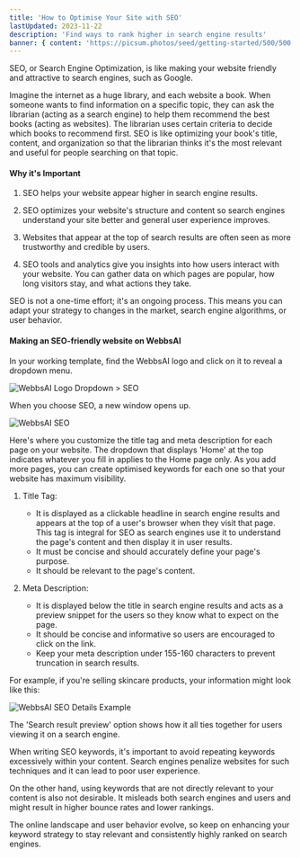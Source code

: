 ```yaml
---
title: 'How to Optimise Your Site with SEO'
lastUpdated: 2023-11-22
description: 'Find ways to rank higher in search engine results'
banner: { content: 'https://picsum.photos/seed/getting-started/500/500' }
---
```


SEO, or Search Engine Optimization, is like making your website friendly and attractive to search engines, such as Google.

Imagine the internet as a huge library, and each website a book. When someone wants to find information on a specific topic, they can ask the librarian (acting as a search engine) to help them recommend the best books (acting as websites). The librarian uses certain criteria to decide which books to recommend first. SEO is like optimizing your book's title, content, and organization so that the librarian thinks it's the most relevant and useful for people searching on that topic.

#### Why it's Important

1. SEO helps your website appear higher in search engine results.

2. SEO optimizes your website's structure and content so search engines understand your site better and general user experience improves.

3. Websites that appear at the top of search results are often seen as more trustworthy and credible by users. 

4. SEO tools and analytics give you insights into how users interact with your website. You can gather data on which pages are popular, how long visitors stay, and what actions they take. 

SEO is not a one-time effort; it's an ongoing process. This means you can adapt your strategy to changes in the market, search engine algorithms, or user behavior.

#### Making an SEO-friendly website on WebbsAI

In your working template, find the WebbsAI logo and click on it to reveal a dropdown menu.

![WebbsAI Logo Dropdown > SEO](/assets/lessons/getting-started/seo-optimised-site/webbsai-seo-option.png (WebbsAI Logo Dropdown > SEO))

When you choose SEO, a new window opens up.

![WebbsAI SEO](/assets/lessons/getting-started/seo-optimised-site/seo-display.png (WebbsAI SEO))

Here's where you customize the title tag and meta description for each page on your website. The dropdown that displays 'Home' at the top indicates whatever you fill in applies to the Home page only. As you add more pages, you can create optimised keywords for each one so that your website has maximum visibility.


1. Title Tag:
    - It is displayed as a clickable headline in search engine results and appears at the top of a user's browser when they visit that page. This tag is integral for SEO as search engines use it to understand the page's content and then display it in user results.
    - It must be concise and should accurately define your page's purpose. 
    - It should be relevant to the page's content.

2. Meta Description:
    - It is displayed below the title in search engine results and acts as a preview snippet for the users so they know what to expect on the page.
    - It should be concise and informative so users are encouraged to click on the link.
    - Keep your meta description under 155-160 characters to prevent truncation in search results.

For example, if you're selling skincare products, your information might look like this:

![WebbsAI SEO Details Example](/assets/lessons/getting-started/seo-optimised-site/seo-example.png (WebbsAI SEO Details Example))

The 'Search result preview' option shows how it all ties together for users viewing it on a search engine.


When writing SEO keywords, it's important to avoid repeating keywords excessively within your content. Search engines penalize websites for such techniques and it can lead to poor user experience. 

On the other hand, using keywords that are not directly relevant to your content is also not desirable. It misleads both search engines and users and might result in higher bounce rates and lower rankings.

The online landscape and user behavior evolve, so keep on enhancing your keyword strategy to stay relevant and consistently highly ranked on search engines.
